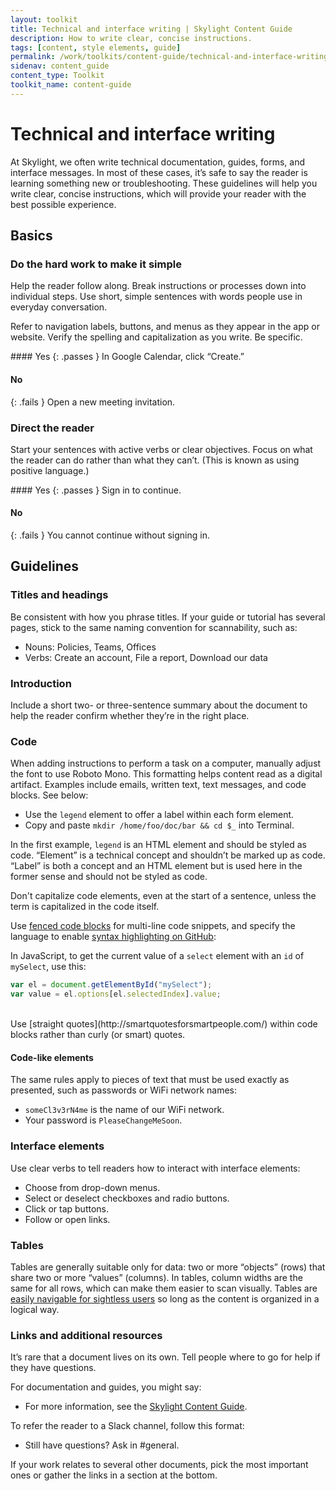 ```yaml
---
layout: toolkit
title: Technical and interface writing | Skylight Content Guide
description: How to write clear, concise instructions.
tags: [content, style elements, guide]
permalink: /work/toolkits/content-guide/technical-and-interface-writing/
sidenav: content_guide
content_type: Toolkit
toolkit_name: content-guide
---
```


# Technical and interface writing

At Skylight, we often write technical documentation, guides, forms, and interface messages. In most of these cases, it’s safe to say the reader is learning something new or troubleshooting. These guidelines will help you write clear, concise instructions, which will provide your reader with the best possible experience.


## Basics


### Do the hard work to make it simple

Help the reader follow along. Break instructions or processes down into individual steps. Use short, simple sentences with words people use in everyday conversation.

Refer to navigation labels, buttons, and menus as they appear in the app or website. Verify the spelling and capitalization as you write. Be specific.

<div class="example" markdown="1">
#### Yes
{: .passes }
In Google Calendar, click “Create.”

#### No
{: .fails }
Open a new meeting invitation.
</div>


### Direct the reader

Start your sentences with active verbs or clear objectives. Focus on what the reader can do rather than what they can’t. (This is known as using positive language.)

<div class="example" markdown="1">
#### Yes
{: .passes }
Sign in to continue.

#### No
{: .fails }
You cannot continue without signing in.
</div>


## Guidelines

### Titles and headings

Be consistent with how you phrase titles. If your guide or tutorial has several pages, stick to the same naming convention for scannability, such as:

* Nouns: Policies, Teams, Offices
* Verbs: Create an account, File a report, Download our data


### Introduction

Include a short two- or three-sentence summary about the document to help the reader confirm whether they’re in the right place.


### Code

When adding instructions to perform a task on a computer, manually adjust the font to use Roboto Mono. This formatting helps content read as a digital artifact. Examples include emails, written text, text messages, and code blocks. See below:

* Use the `legend` element to offer a label within each form element.
* Copy and paste `mkdir /home/foo/doc/bar && cd $_` into Terminal.

In the first example, `legend` is an HTML element and should be styled as code. “Element” is a technical concept and shouldn’t be marked up as code. “Label” is both a concept and an HTML element but is used here in the former sense and should not be styled as code.

Don't capitalize code elements, even at the start of a sentence, unless the term is capitalized in the code itself.

Use [fenced code blocks](https://help.github.com/articles/creating-and-highlighting-code-blocks/) for multi-line code snippets, and specify the language to enable [syntax highlighting on GitHub](https://help.github.com/articles/creating-and-highlighting-code-blocks/#syntax-highlighting):

In JavaScript, to get the current value of a `select` element with an `id` of `mySelect`, use this:

```js
var el = document.getElementById("mySelect");
var value = el.options[el.selectedIndex].value;
```

<br>
Use [straight quotes](http://smartquotesforsmartpeople.com/) within code blocks rather than curly (or smart) quotes.


#### Code-like elements

The same rules apply to pieces of text that must be used exactly as presented, such as passwords or WiFi network names:

* `someCl3v3rN4me` is the name of our WiFi network.
* Your password is `PleaseChangeMeSoon`.


### Interface elements

Use clear verbs to tell readers how to interact with interface elements:

* Choose from drop-down menus.
* Select or deselect checkboxes and radio buttons.
* Click or tap buttons.
* Follow or open links.


### Tables

Tables are generally suitable only for data: two or more “objects” (rows) that share two or more “values” (columns). In tables, column widths are the same for all rows, which can make them easier to scan visually. Tables are [easily navigable for sightless users](http://webaim.org/techniques/tables/) so long as the content is organized in a logical way.


### Links and additional resources

It’s rare that a document lives on its own. Tell people where to go for help if they have questions.

For documentation and guides, you might say:

* For more information, see the [Skylight Content Guide](#0).

To refer the reader to a Slack channel, follow this format:

* Still have questions? Ask in #general.

If your work relates to several other documents, pick the most important ones or gather the links in a section at the bottom.
